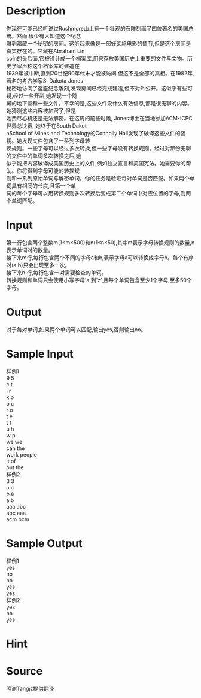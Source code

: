 
# Description

<div class="content"><div>你现在可能已经听说过Rushmore山上有一个壮观的石雕刻画了四位著名的美国总统。然而,很少有人知道这个纪念</div>
<div>雕刻暗藏一个秘密的房间。这听起来像是一部好莱坞电影的情节,但是这个房间是真实存在的。它藏在Abraham Lin</div>
<div>coln的头后面,它被设计成一个档案库,用来存放美国历史上重要的文件与文物。历史学家声称这个档案库的建造在</div>
<div>1939年被中断,直到20世纪90年代末才能被访问,但这不是全部的真相。在1982年,著名的考古学家S. Dakota Jones</div>
<div>秘密地访问了这座纪念雕刻,发现房间已经完成建造,但不对外公开。这似乎有些可疑,经过一些开凿,她发现一个隐</div>
<div>藏的地下室和一些文件。不幸的是,这些文件没什么有效信息,都是很无聊的内容。她猜测这些内容被加密了,但是</div>
<div>她费尽心机还是无法解密。在这周的前些时候, Jones博士在当地参加ACM-ICPC世界总决赛, 她终于在South Dakot</div>
<div>aSchool of Mines and Technology的Connolly Hall发现了破译这些文件的密钥。她发现文件包含了一系列字母转</div>
<div>换规则。一些字母可以经过多次转换,但一些字母没有转换规则。经过对那份无聊的文件中的单词多次转换之后,她</div>
<div>似乎能把内容破译成美国历史上的文件,例如独立宣言和美国宪法。她需要你的帮助。你将得到字母可能的转换规</div>
<div>则和一系列原始单词与解密单词。你的任务是验证每对单词是否匹配。如果两个单词具有相同的长度,且第一个单</div>
<div>词的每个字母可以用转换规则多次转换后变成第二个单词中对应位置的字母,则两个单词匹配。</div></div>

# Input

<div class="content"><div>第一行包含两个整数m(1≤m≤500)和n(1≤n≤50),其中m表示字母转换规则的数量,n表示单词对的数量。</div>
<div>接下来m行,每行包含两个不同的字母a和b,表示字母a可以转换成字母b。每个有序对(a,b)只会出现至多一次。</div>
<div>接下来n 行,每行包含一对需要检查的单词。</div>
<div>转换规则和单词只会使用小写字母&#39;a&#39;到&#39;z&#39;,且每个单词包含至少1个字母,至多50个字母。</div></div>

# Output

<div class="content"><div>对于每对单词,如果两个单词可以匹配,输出yes,否则输出no。</div></div>

# Sample Input

<div class="content"><span class="sampledata">样例1<br/>
9 5<br/>
c t<br/>
i r<br/>
k p<br/>
o c<br/>
r o<br/>
t e<br/>
t f<br/>
u h<br/>
w p<br/>
we we<br/>
can the<br/>
work people<br/>
it of<br/>
out the<br/>
样例2<br/>
3 3<br/>
a c<br/>
b a<br/>
a b<br/>
aaa abc<br/>
abc aaa<br/>
acm bcm</span></div>

# Sample Output

<div class="content"><span class="sampledata">样例1<br/>
yes<br/>
no<br/>
no<br/>
yes<br/>
yes<br/>
样例2<br/>
yes<br/>
no<br/>
yes</span></div>

# Hint

<div class="content"><p></p></div>

# Source

<div class="content"><p><a href="problemset.php?search=鸣谢Tangjz提供翻译">鸣谢Tangjz提供翻译</a></p></div>

